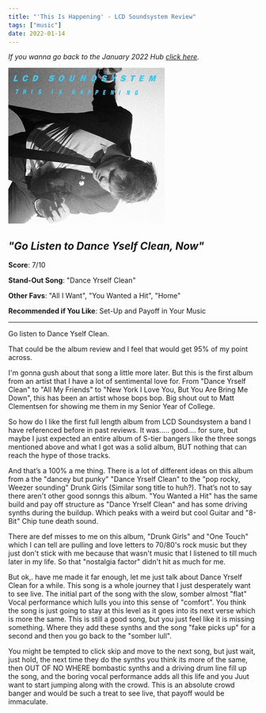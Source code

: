 ```yaml
---
title: "'This Is Happening' - LCD Soundsystem Review"
tags: ["music"]
date: 2022-01-14
---
```


_If you wanna go back to the January 2022 Hub
[click here](/posts/album-a-day-jan-2022-intro/)._



![album cover for mikgazer vol. 1](/images/this-is-happening-album.jpeg#album)

*"Go Listen to Dance Yself Clean, Now"*
---

**Score**: 7/10

**Stand-Out Song**: "Dance Yrself Clean"

**Other Favs**: "All I Want", "You Wanted a Hit", "Home"

**Recommended if You Like**: Set-Up and Payoff in Your Music

---

Go listen to Dance Yself Clean.

That could be the album review and I feel that would get 95% of my point across. 

I'm gonna gush about that song a little more later. But this is the first album from an artist that I have a lot of sentimental love for. From "Dance Yrself Clean" to "All My Friends" to "New York I Love You, But You Are Bring Me Down", this has been an artist whose bops bop. Big shout out to Matt Clementsen for showing me them in my Senior Year of College.

So how do I like the first full length album from LCD Soundsystem a band I have referenced before in past reviews. It was..... good.... for sure, but maybe I just expected an entire album of S-tier bangers like the three songs mentioned above and what I got was a solid album, BUT nothing that can reach the hype of those tracks.

And that’s a 100% a me thing. There is a lot of different ideas on this album from a the "dancey but punky" "Dance Yrself Clean" to the "pop rocky, Weezer sounding" Drunk Girls (Similar song title to huh?). That’s not to say there aren't other good sonngs this album. "You Wanted a Hit" has the same build and pay off structure as "Dance Yrself Clean" and has some driving synths during the buildup. Which peaks with a weird but cool Guitar and "8-Bit" Chip tune death sound.

There are def misses to me on this album, "Drunk Girls" and "One Touch" which I can tell are pulling and love letters to 70/80's rock music but they just don't stick with me because that wasn't music that I listened to till much later in my life. So that "nostalgia factor" didn't hit as much for me.

But ok,. have me made it far enough, let me just talk about Dance Yrself Clean for a while. This song is a whole journey that I just desperately want to see live. The initial part of the song with the slow, somber almost "flat" Vocal performance which lulls you into this sense of "comfort". You think the song is just going to stay at this level as it goes into its next verse which is more the same. This is still a good song, but you just feel like it is missing something. Where they add these synths and the song "fake picks up" for a second and then you go back to the "somber lull". 

You might be tempted to click skip and move to the next song, but just wait, just hold, the next time they do the synths you think its more of the same, then OUT OF NO WHERE bombastic synths and a driving drum line fill up the song, and the boring vocal performance adds all this life and you Juut want to start jumping along with the crowd. This is an absolute crowd banger and would be such a treat to see live, that payoff would be immaculate.
